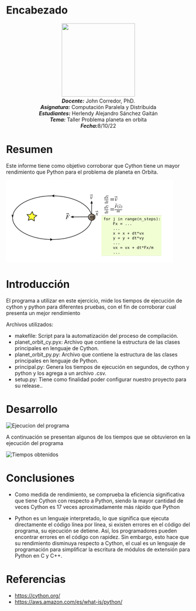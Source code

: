 # Encabezado
<p align="center"><img src="https://res-5.cloudinary.com/crunchbase-production/image/upload/c_lpad,h_256,w_256,f_auto,q_auto:eco/v1455514364/pim02bzqvgz0hibsra41.png"width="200" height="200">
</img><br>
<i><b>Docente:</b></i> John Corredor, PhD.
<br>
<i><b>Asignatura:</b></i> Computación Paralela y Distribuida
<br>
<i><b>Estudiantes:</b></i> Herlendy Alejandro Sánchez Gaitán
<br>
<i><b>Tema:</b></i> Taller Problema planeta en orbita
<br>
<i><b>Fecha:</b></i>8/10/22
<br>
</p>



# Resumen

Este informe tiene como objetivo corroborar que Cython tiene un mayor rendimiento que Python para el problema de planeta en Orbita.

![Problema a solucionar](https://github.com/AlejandroSanchez01/Parallel_Distributed_Computing/blob/6b97c28d2fa246a8cbdff581f780a163304ca20a/TercerCorte/Imagenes/Problema.png)

# Introducción

El programa a utilizar en este ejercicio, mide los tiempos de ejecución de cython y python para diferentes pruebas, con el fin de corroborar cual presenta un mejor rendimiento

Archivos utilizados:

* makefile: Script para la automatización del proceso de compilación.<br>
* planet_orbit_cy.pyx: Archivo que contiene la estructura de las clases principales en lenguaje de Cython.<br>
* planet_orbit_py.py: Archivo que contiene la estructura de las clases principales en lenguaje de Python.<br>
* principal.py: Genera los tiempos de ejecución en segundos, de cython y python y los agrega a un archivo .csv.<br>
* setup.py: Tiene como finalidad poder configurar nuestro proyecto para su release..<br>

# Desarrollo

![Ejecucion del programa]([https://github.com/AlejandroSanchez01/Parallel_Distributed_Computing/blob/6b97c28d2fa246a8cbdff581f780a163304ca20a/TercerCorte/Imagenes/Problema.png])

A continuación se presentan algunos de los tiempos que se obtuvieron en la ejecución del programa

![Tiempos obtenidos]([https://github.com/AlejandroSanchez01/Parallel_Distributed_Computing/blob/adb9e3d916319017aa575ea008e26aa14b5c0bc4/TercerCorte/Imagenes/TiemposObtenidos.png])



# Conclusiones

* Como medida de rendimiento, se comprueba la eficiencia significativa que tiene Cython con respecto a Python, siendo la mayor cantidad de veces Cython es  17 veces aproximadamente más rápido que Python 

* Python es un lenguaje interpretado, lo que significa que ejecuta directamente el código línea por línea, si existen errores en el código del programa, su ejecución se detiene. Así, los programadores pueden encontrar errores en el código con rapidez. Sin embargo, esto hace que su rendimiento disminuya respecto a Cython, el cual es un lenguaje de programación para simplificar la escritura de módulos de extensión para Python en C y C++.

# Referencias

* https://cython.org/
* https://aws.amazon.com/es/what-is/python/


